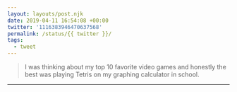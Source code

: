```yaml
---
layout: layouts/post.njk
date: 2019-04-11 16:54:08 +00:00
twitter: '1116383946470637568'
permalink: /status/{{ twitter }}/
tags: 
  - tweet
---
```


> I was thinking about my top 10 favorite video games and honestly the best was playing Tetris on my graphing calculator in school.

---
